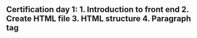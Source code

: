 <html>
  <h2>
    Certification day 1: 1. Introduction to front end
                         2. Create HTML file
                         3. HTML structure
                         4. Paragraph tag
  </h2>
</html>

